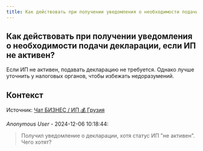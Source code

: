 ```yaml
---
title: Как действовать при получении уведомления о необходимости подачи декларации, если ИП не активен?
---
```


## Как действовать при получении уведомления о необходимости подачи декларации, если ИП не активен?

Если ИП не активен, подавать декларацию не требуется. Однако лучше уточнить у налоговых органов, чтобы избежать недоразумений.

## Контекст

Источник: [Чат БИЗНЕС / ИП 💰 Грузия](https://t.me/ip_ge)

_Anonymous User_ - 2024-12-06 10:18:44:

> Получил уведомление о декларации, хотя статус ИП "не активен". Чего хотят?
